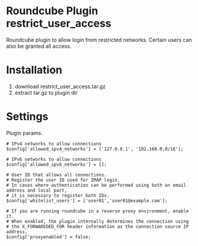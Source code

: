 # Roundcube Plugin restrict_user_access

Roundcube plugin to allow login from restricted networks. Certain users can also be granted all access.

# Installation

1. download restrict_user_access.tar.gz
2. extract tar.gz to plugin dir

# Settings
Plugin params.

```
# IPv4 networks to allow connections
$config['allowed_ipv4_networks'] = ['127.0.0.1', '192.168.0.0/16'];

# IPv6 networks to allow connections
$config['allowed_ipv6_networks'] = [];

# User ID that allows all connections.
# Register the user ID used for IMAP login.
# In cases where authentication can be performed using both an email address and local part,
# it is necessary to register both IDs.
$config['whitelist_users'] = ['user01','user01@example.com'];

# If you are running roundcube in a reverse proxy environment, enable it.
# When enabled, the plugin internally determines the connection using 
# the X_FORWAREDED_FOR header information as the connection source IP address.
$config['proxyenabled'] = false;
```
